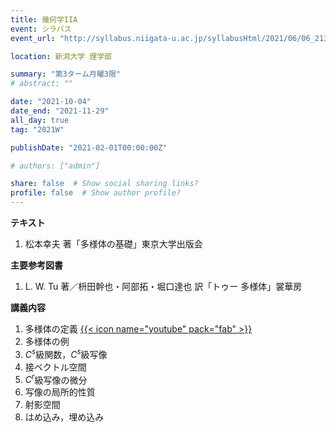 ```yaml
---
title: 幾何学IIA
event: シラバス
event_url: "http://syllabus.niigata-u.ac.jp/syllabusHtml/2021/06/06_213S1534_ja_JP.html"

location: 新潟大学 理学部

summary: "第3ターム月曜3限"
# abstract: ""

date: "2021-10-04"
date_end: "2021-11-29"
all_day: true
tag: "2021W"

publishDate: "2021-02-01T00:00:00Z"

# authors: ["admin"]

share: false  # Show social sharing links?
profile: false  # Show author profile?
---
```

**テキスト**

1. 松本幸夫 著「多様体の基礎」東京大学出版会

**主要参考図書**

1. L. W. Tu 著／枡田幹也・阿部拓・堀口達也 訳「トゥー 多様体」裳華房

**講義内容**

1. 多様体の定義
	[{{< icon name="youtube" pack="fab" >}}](https://youtu.be/qQPw1BHuDGY)
2. 多様体の例
3. $C^s$級関数，$C^s$級写像
4. 接ベクトル空間
5. $C^r$級写像の微分
6. 写像の局所的性質
7. 射影空間
8. はめ込み，埋め込み

